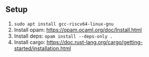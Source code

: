 ## Setup

1. `sudo apt install gcc-riscv64-linux-gnu`
2. Install opam: https://opam.ocaml.org/doc/Install.html
3. Install deps: `opam install --deps-only .`
4. Install cargo: https://doc.rust-lang.org/cargo/getting-started/installation.html
